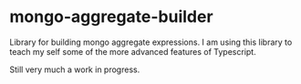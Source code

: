 # mongo-aggregate-builder
Library for building mongo aggregate expressions. I am using this library to teach my self some of the more advanced features of Typescript.

Still very much a work in progress.
